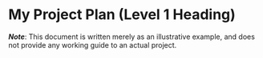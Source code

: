 # My Project Plan (Level 1 Heading)

***Note***: This document is written merely as an illustrative example, and does not provide  any working guide to an actual project.
